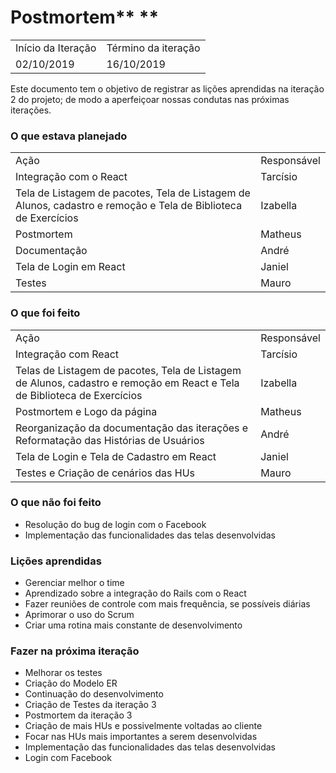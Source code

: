 # **Postmortem**** **

<table>
  <tr>
    <td>Início da Iteração</td>
    <td>Término da iteração</td>
  </tr>
  <tr>
    <td>02/10/2019</td>
    <td>16/10/2019</td>
  </tr>
</table>


Este documento tem o objetivo de registrar as lições aprendidas na iteração 2 do projeto; de modo a aperfeiçoar nossas condutas nas próximas iterações.

### **O que estava planejado**

<table>
  <tr>
    <td>Ação</td>
    <td>Responsável</td>
  </tr>
  <tr>
    <td>Integração com o React</td>
    <td>Tarcísio</td>
  </tr>
  <tr>
    <td>Tela de Listagem de pacotes, Tela de Listagem de Alunos, cadastro e remoção e Tela de Biblioteca de Exercícios </td>
    <td>Izabella</td>
  </tr>
  <tr>
    <td>Postmortem</td>
    <td>Matheus</td>
  </tr>
  <tr>
    <td>Documentação</td>
    <td>André</td>
  </tr>
  <tr>
    <td>Tela de Login em React</td>
    <td>Janiel</td>
  </tr>
  <tr>
    <td>Testes</td>
    <td>Mauro</td>
  </tr>
</table>


### **O que foi feito**

<table>
  <tr>
    <td>Ação</td>
    <td>Responsável</td>
  </tr>
  <tr>
    <td>Integração com React</td>
    <td>Tarcísio</td>
  </tr>
  <tr>
    <td>Telas de Listagem de pacotes, Tela de Listagem de Alunos, cadastro e remoção em React e Tela de Biblioteca de Exercícios</td>
    <td>Izabella</td>
  </tr>
  <tr>
    <td>Postmortem e Logo da página</td>
    <td>Matheus</td>
  </tr>
  <tr>
    <td>Reorganização da documentação das iterações e Reformatação das Histórias de Usuários</td>
    <td>André</td>
  </tr>
  <tr>
    <td>Tela de Login e Tela de Cadastro em React</td>
    <td>Janiel</td>
  </tr>
  <tr>
    <td>Testes e Criação de cenários das HUs</td>
    <td>Mauro</td>
  </tr>
</table>


### **O que não foi feito**

* Resolução do bug de login com o Facebook
* Implementação das funcionalidades das telas desenvolvidas

### **Lições aprendidas**

* Gerenciar melhor o time
* Aprendizado sobre a integração do Rails com o React
* Fazer reuniões de controle com mais frequência, se possíveis diárias
* Aprimorar o uso do Scrum
* Criar uma rotina mais constante de desenvolvimento

### **Fazer na próxima iteração**

* Melhorar os testes
* Criação do Modelo ER
* Continuação do desenvolvimento
* Criação de Testes da iteração 3
* Postmortem da iteração 3
* Criação de mais HUs e possivelmente voltadas ao cliente
* Focar nas HUs mais importantes a serem desenvolvidas
* Implementação das funcionalidades das telas desenvolvidas
* Login com Facebook